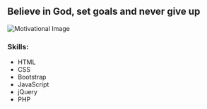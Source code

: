 ## Believe in God, set goals and never give up

![Motivational Image](https://miro.medium.com/v2/resize:fit:1358/1*Js-o5Lsxh7v0DmTmsLavTg.gif)

### Skills:

- <i class="fab fa-html5"></i> HTML
- <i class="fab fa-css3-alt"></i> CSS
- <i class="fab fa-bootstrap"></i> Bootstrap
- <i class="fab fa-js"></i> JavaScript
- <i class="fas fa-code"></i> jQuery
- <i class="fab fa-php"></i> PHP





